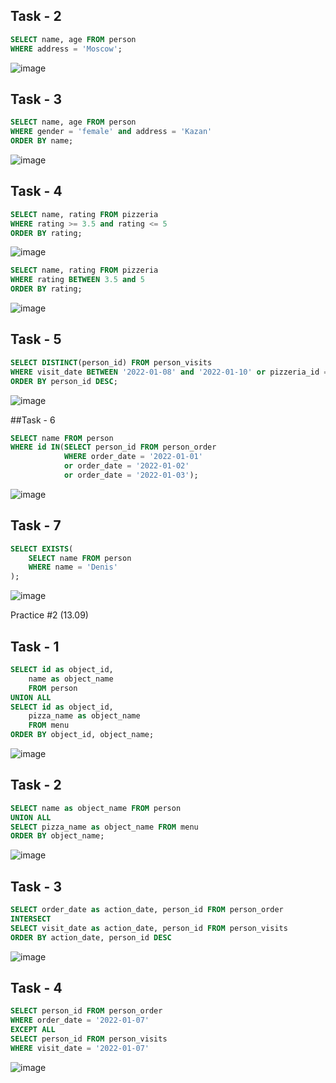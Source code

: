 ## Task - 2

```sql
SELECT name, age FROM person 
WHERE address = 'Moscow';
```

![image](https://github.com/benvito/sql_training/assets/72844642/aece7504-9bb5-4eba-be04-609a0ed5dbc2)

## Task - 3

```sql
SELECT name, age FROM person 
WHERE gender = 'female' and address = 'Kazan'
ORDER BY name;
```

![image](https://github.com/benvito/sql_training/assets/72844642/8fdf0eb8-5168-43ac-927e-711b499fbabe)

## Task - 4

```sql
SELECT name, rating FROM pizzeria
WHERE rating >= 3.5 and rating <= 5
ORDER BY rating;
```

![image](https://github.com/benvito/sql_training/assets/72844642/e32235f2-5c0d-4988-a694-2b33d0237852)

```sql
SELECT name, rating FROM pizzeria
WHERE rating BETWEEN 3.5 and 5
ORDER BY rating;
```

![image](https://github.com/benvito/sql_training/assets/72844642/528bf3ad-8821-474b-84e5-98a02c4d5d2d)

## Task - 5

```sql
SELECT DISTINCT(person_id) FROM person_visits
WHERE visit_date BETWEEN '2022-01-08' and '2022-01-10' or pizzeria_id = 2
ORDER BY person_id DESC;
```

![image](https://github.com/benvito/sql_training/assets/72844642/627e58ce-8e88-40c1-a039-74e866e057c3)

##Task - 6

```sql
SELECT name FROM person
WHERE id IN(SELECT person_id FROM person_order
			WHERE order_date = '2022-01-01'
			or order_date = '2022-01-02'
		   	or order_date = '2022-01-03');

```

![image](https://github.com/benvito/sql_training/assets/72844642/0e49aa53-4354-46e8-9aa1-5d1ee15e7b94)

## Task - 7

```sql
SELECT EXISTS(
	SELECT name FROM person 
	WHERE name = 'Denis'
);
```

![image](https://github.com/benvito/sql_training/assets/72844642/ef683c3d-028f-4659-938f-5199ad38ec00)

Practice #2 (13.09)

## Task - 1

```sql
SELECT id as object_id, 
	name as object_name 
	FROM person
UNION ALL
SELECT id as object_id, 
	pizza_name as object_name 
	FROM menu
ORDER BY object_id, object_name;
```

![image](https://github.com/benvito/sql_training/assets/72844642/5ec69cf9-9ef9-466d-8f6e-569e857606ce)

## Task - 2

```sql
SELECT name as object_name FROM person
UNION ALL
SELECT pizza_name as object_name FROM menu
ORDER BY object_name;
```

![image](https://github.com/benvito/sql_training/assets/72844642/0558fdd6-f87f-4503-9509-4652a77ad4a1)

## Task - 3

```sql
SELECT order_date as action_date, person_id FROM person_order
INTERSECT 
SELECT visit_date as action_date, person_id FROM person_visits
ORDER BY action_date, person_id DESC
```

![image](https://github.com/benvito/sql_training/assets/72844642/1b073c76-2660-47e2-b141-82414283c142)

## Task - 4

```sql
SELECT person_id FROM person_order
WHERE order_date = '2022-01-07'
EXCEPT ALL
SELECT person_id FROM person_visits
WHERE visit_date = '2022-01-07'
```

![image](https://github.com/benvito/sql_training/assets/72844642/790cfbf7-bd17-4b32-9a06-056252c04628)
